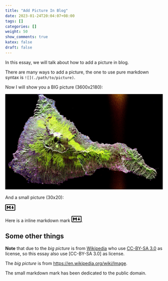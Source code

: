 ```yaml
---
title: "Add Picture In Blog"
date: 2023-01-24T20:04:07+08:00
tags: []
categories: []
weight: 50
show_comments: true
katex: false
draft: false
---
```


In this essay, we will talk about how to add a picture in blog.

<!--more-->

There are many ways to add a picture, the one to use pure markdown syntax is `![](./path/to/picture)`.

Now I will show you a BIG picture (3600x2180):

![Big picture](./TEIDE.JPG)

And a small picture (30x20):

![Small markdown mark](./markdown-30x20.png)

Here is a inline markdown mark ![Small markdown mark](./markdown-30x20.png).

## Some other things

**Note** that due to the *big picture* is from [Wikipedia][wikipedia] who use [CC-BY-SA 3.0][cc-by-sa-3] as license, so this essay also use [CC-BY-SA 3.0] as license.

The *big picture* is from <https://en.wikipedia.org/wiki/Image>.

The small markdown mark has been dedicated to the public domain.

[wikipedia]: https://wikipedia.org/ "Wikipedia"
[cc-by-sa-3]: https://en.wikipedia.org/wiki/Wikipedia:Text_of_the_Creative_Commons_Attribution-ShareAlike_3.0_Unported_License "Creative Commons Attribution-ShareAlike License 3.0"

